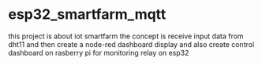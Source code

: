 # esp32_smartfarm_mqtt
this project is about iot smartfarm 
the concept is receive input data from dht11 and then create a node-red dashboard display and also create control dashboard on rasberry pi for monitoring relay on esp32